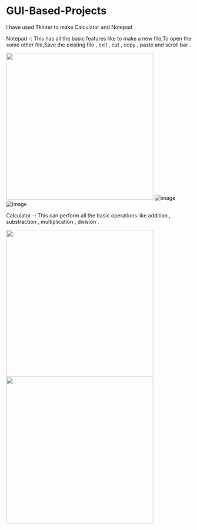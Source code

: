 # GUI-Based-Projects
I have used Tkinter to make Calculator and Notepad

Notepad -: This has all the basic features like to make a new file,To open the some other file,Save the existing file , exit , cut , copy , paste and scroll bar .


<img src="https://user-images.githubusercontent.com/87846440/180927160-b9a9ea6b-181a-4d37-90fb-314e72172f3b.png" height=400>  ![image](https://user-images.githubusercontent.com/87846440/180927753-2a9aa795-8e32-466b-bea7-c946547b6b7e.png) ![image](https://user-images.githubusercontent.com/87846440/180927849-19351c86-5408-471a-954a-ebf031a2d058.png) 


Calculator -: This can perform all the basic operations like addition , substraction , multiplication , division . 


<img src="https://user-images.githubusercontent.com/87846440/180928781-841d7850-ff3f-4021-9353-beb6f3bf3a02.png" height="400">          <img src="https://user-images.githubusercontent.com/87846440/180928895-3a2554d4-65ae-49d9-9984-cdfc61c73396.png" height="400">





